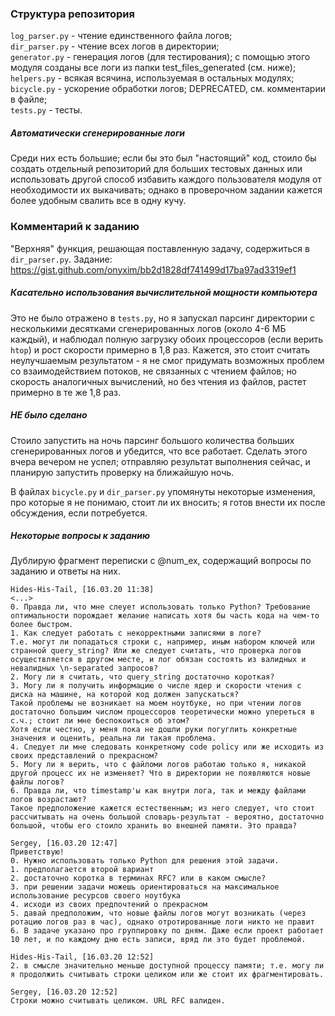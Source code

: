 ### Структура репозитория

`log_parser.py` - чтение единственного файла логов;  
`dir_parser.py` - чтение всех логов в директории;  
`generator.py` - генерация логов (для тестирования); с помощью этого модуля созданы все логи из папки test_files_generated (см. ниже);  
`helpers.py` - всякая всячина, используемая в остальных модулях;  
`bicycle.py` - ускорение обработки логов; DEPRECATED, см. комментарии в файле;  
`tests.py` - тесты.


##### Автоматически сгенерированные логи

Среди них есть большие; если бы это был "настоящий" код, стоило бы создать отдельный репозиторий для больших тестовых данных или использовать другой способ избавить каждого пользователя модуля от необходимости их выкачивать; однако в проверочном задании кажется более удобным свалить все в одну кучу.


### Комментарий к заданию

"Верхняя" функция, решающая поставленную задачу, содержиться в `dir_parser.py`.
Задание: https://gist.github.com/onyxim/bb2d1828df741499d17ba97ad3319ef1


##### Касательно использования вычислительной мощности компьютера

Это не было отражено в `tests.py`, но я запускал парсинг директории с несколькими десятками сгенерированных логов (около 4-6 МБ каждый), и наблюдал полную загрузку обоих процессоров (если верить `htop`) и рост скорости примерно в 1,8 раз. Кажется, это стоит считать неулучшаемым результатом - я не смог придумать возможных проблем со взаимодействием потоков, не связанных с чтением файлов; но скорость аналогичных вычислений, но без чтения из файлов, растет примерно в те же 1,8 раз.


##### НЕ было сделано

Стоило запустить на ночь парсинг большого количества больших сгенерированных логов и убедится, что все работает. Сделать этого вчера вечером не успел; отправляю результат выполнения сейчас, и планирую запустить проверку на ближайшую ночь.

В файлах `bicycle.py` и `dir_parser.py` упомянуты некоторые изменения, про которые я не понимаю, стоит ли их вносить; я готов внести их после обсуждения, если потребуется.


##### Некоторые вопросы к заданию

Дублирую фрагмент переписки с @num_ex, содержащий вопросы по заданию и ответы на них.

```
Hides-His-Tail, [16.03.20 11:38]
<...>
0. Правда ли, что мне слеует использовать только Python? Требование оптимальности порождает желание написать хотя бы часть кода на чем-то более быстром.
1. Как следует работать с некорректными записями в логе?
Т.е. могут ли попадаться строки с, например, иным набором ключей или странной query_string? Или же следует считать, что проверка логов осуществляется в другом месте, и лог обязан состоять из валидных и невалидных \n-separated запросов?
2. Могу ли я считать, что query_string достаточно короткая?
3. Могу ли я получить информацию о числе ядер и скорости чтения с диска на машине, на которой код должен запускаться?
Такой проблемы не возникает на моем ноутбуке, но при чтении логов достаточно большим числом процессоров теоретически можно упереться в с.ч.; стоит ли мне беспокоиться об этом?
Хотя если честно, у меня пока не дошли руки погуглить конкретные значения и оценить, реальна ли такая проблема.
4. Следует ли мне следовать конкретному code policy или же исходить из своих представлений о прекрасном?
5. Могу ли я верить, что с файломи логов работаю только я, никакой другой процесс их не изменяет? Что в директории не появляются новые файлы логов?
6. Правда ли, что timestamp'ы как внутри лога, так и между файлами логов возрастают?
Такое предположение кажется естественным; из него следует, что стоит рассчитывать на очень большой словарь-результат - вероятно, достаточно большой, чтобы его стоило хранить во внешней памяти. Это правда?

Sergey, [16.03.20 12:47]
Приветствую!
0. Нужно использовать только Python для решения этой задачи.
1. предполагается второй вариант
2. достаточно коротка в терминах RFC? или в каком смысле?
3. при решении задачи можешь ориентироваться на максимальное использование ресурсов своего ноутбука
4. исходи из своих предпочтений о прекрасном
5. давай предположим, что новые файлы логов могут возникать (через ротацию логов раз в час), однако отротированные логи никто не правит
6. В задаче указано про группировку по дням. Даже если проект работает 10 лет, и по каждому дню есть записи, вряд ли это будет проблемой.

Hides-His-Tail, [16.03.20 12:52]
2. в смысле значительно меньше доступной процессу памяти; т.е. могу ли я продолжить считывать строки целиком или же стоит их фрагментировать.

Sergey, [16.03.20 12:52]
Cтроки можно считывать целиком. URL RFC валиден.
```
